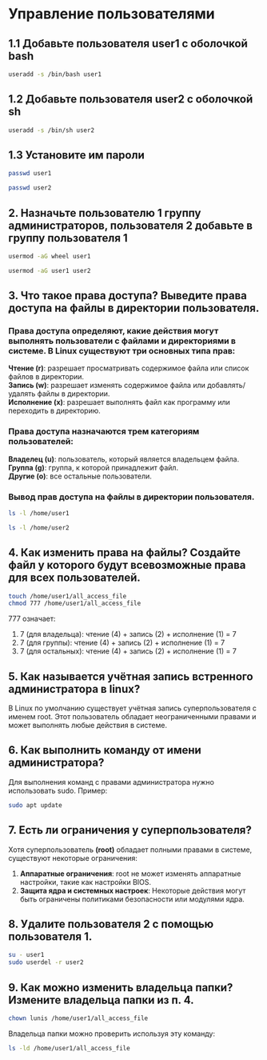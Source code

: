 # Управление пользователями
## 1.1 Добавьте пользователя user1 с оболочкой bash
```bash
useradd -s /bin/bash user1
```
## 1.2 Добавьте пользователя user2 с оболочкой sh
```bash
useradd -s /bin/sh user2
```
## 1.3 Установите им пароли
```bash
passwd user1
```
```bash
passwd user2
```
## 2. Назначьте пользователю 1 группу администраторов, пользователя 2 добавьте в группу пользователя 1
```bash
usermod -aG wheel user1
```
```bash
usermod -aG user1 user2
```
## 3. Что такое права доступа? Выведите права доступа на файлы в директории пользователя.
### Права доступа определяют, какие действия могут выполнять пользователи с файлами и директориями в системе. В Linux существуют три основных типа прав:</br>
<b>Чтение (r)</b>: разрешает просматривать содержимое файла или список файлов в директории.</br>
<b>Запись (w)</b>: разрешает изменять содержимое файла или добавлять/удалять файлы в директории.</br>
<b>Исполнение (x)</b>: разрешает выполнять файл как программу или переходить в директорию.</br>

### Права доступа назначаются трем категориям пользователей:</br>
<b>Владелец (u)</b>: пользователь, который является владельцем файла.</br>
<b>Группа (g)</b>: группа, к которой принадлежит файл.</br>
<b>Другие (o)</b>: все остальные пользователи.</br>

### Вывод прав доступа на файлы в директории пользователя.
```bash
ls -l /home/user1
```
```bash
ls -l /home/user2
```
## 4. Как изменить права на файлы? Создайте файл у которого будут всевозможные права для всех пользователей.
```bash
touch /home/user1/all_access_file
chmod 777 /home/user1/all_access_file
```
777 означает:
1. 7 (для владельца): чтение (4) + запись (2) + исполнение (1) = 7</br>
2. 7 (для группы): чтение (4) + запись (2) + исполнение (1) = 7</br>
3. 7 (для остальных): чтение (4) + запись (2) + исполнение (1) = 7</br>
## 5. Как называется учётная запись встренного администратора в linux?
В Linux по умолчанию существует учётная запись суперпользователя с именем root. Этот пользователь обладает неограниченными правами и может выполнять любые действия в системе.
## 6. Как выполнить команду от имени администратора?
Для выполнения команд с правами администратора нужно использовать sudo.
Пример:
```bash
sudo apt update
```
## 7. Есть ли ограничения у суперпользователя?
Хотя суперпользователь <b>(root)</b> обладает полными правами в системе, существуют некоторые ограничения:
1. <b>Аппаратные ограничения</b>: root не может изменять аппаратные настройки, такие как настройки BIOS.
2. <b>Защита ядра и системных настроек</b>: Некоторые действия могут быть ограничены политиками безопасности или модулями ядра.
## 8. Удалите пользователя 2 с помощью пользователя 1.
```bash
su - user1
sudo userdel -r user2
```
## 9. Как можно изменить владельца папки? Измените владельца папки из п. 4.
```bash
chown lunis /home/user1/all_access_file
```
Владельца папки можно проверить используя эту команду:
```bash
ls -ld /home/user1/all_access_file
```
  
